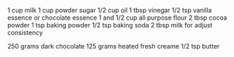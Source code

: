 1 cup milk 
1 cup powder sugar
1/2 cup oil
1 tbsp vinegar
1/2 tsp vanilla essence or chocolate essence
1 and 1/2 cup all purpose flour
2 tbsp cocoa powder
1 tsp baking powder
1/2 tsp baking soda
2 tbsp milk for adjust consistency

250 grams dark chocolate
125 grams heated fresh creame
1/2 tsp butter
